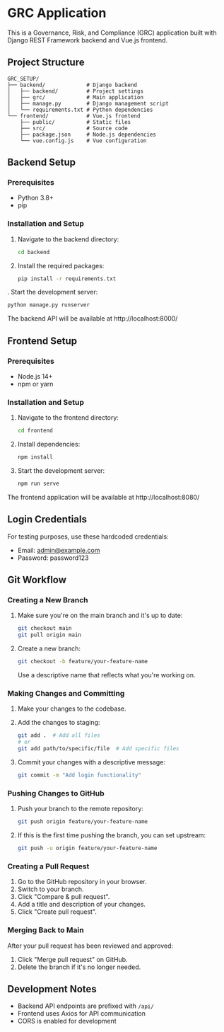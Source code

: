 # GRC Application

<!-- sdcSDcaDSDvDSvasdvcaefcasecv -->

This is a Governance, Risk, and Compliance (GRC) application built with Django REST Framework backend and Vue.js frontend.

## Project Structure

```
GRC_SETUP/
├── backend/             # Django backend
│   ├── backend/         # Project settings
│   ├── grc/             # Main application
│   ├── manage.py        # Django management script
│   └── requirements.txt # Python dependencies
└── frontend/            # Vue.js frontend
    ├── public/          # Static files
    ├── src/             # Source code
    ├── package.json     # Node.js dependencies
    └── vue.config.js    # Vue configuration
```

## Backend Setup

### Prerequisites
- Python 3.8+
- pip

### Installation and Setup

1. Navigate to the backend directory:
   ```bash
   cd backend
   ```

2. Install the required packages:
   ```bash
   pip install -r requirements.txt
   ```

. Start the development server:
   ```bash
   python manage.py runserver
   ```

The backend API will be available at http://localhost:8000/

## Frontend Setup

### Prerequisites
- Node.js 14+
- npm or yarn

### Installation and Setup

1. Navigate to the frontend directory:
   ```bash
   cd frontend
   ```

2. Install dependencies:
   ```bash
   npm install

   ```

3. Start the development server:
   ```bash
   npm run serve

   ```

The frontend application will be available at http://localhost:8080/

## Login Credentials

For testing purposes, use these hardcoded credentials:
- Email: admin@example.com
- Password: password123

## Git Workflow

### Creating a New Branch

1. Make sure you're on the main branch and it's up to date:
   ```bash
   git checkout main
   git pull origin main
   ```

2. Create a new branch:
   ```bash
   git checkout -b feature/your-feature-name
   ```
   Use a descriptive name that reflects what you're working on.

### Making Changes and Committing

1. Make your changes to the codebase.

2. Add the changes to staging:
   ```bash
   git add .  # Add all files
   # or
   git add path/to/specific/file  # Add specific files
   ```

3. Commit your changes with a descriptive message:
   ```bash
   git commit -m "Add login functionality"
   ```

### Pushing Changes to GitHub

1. Push your branch to the remote repository:
   ```bash
   git push origin feature/your-feature-name
   ```

2. If this is the first time pushing the branch, you can set upstream:
   ```bash
   git push -u origin feature/your-feature-name
   ```

### Creating a Pull Request

1. Go to the GitHub repository in your browser.
2. Switch to your branch.
3. Click "Compare & pull request".
4. Add a title and description of your changes.
5. Click "Create pull request".

### Merging Back to Main

After your pull request has been reviewed and approved:

1. Click "Merge pull request" on GitHub.
2. Delete the branch if it's no longer needed.

## Development Notes

- Backend API endpoints are prefixed with `/api/`
- Frontend uses Axios for API communication
- CORS is enabled for development
